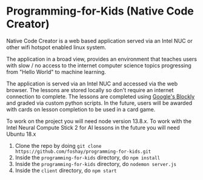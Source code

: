 # Programming-for-Kids (Native Code Creator)
Native Code Creator is a web based application served via an Intel NUC or other wifi hotspot enabled linux system. 

The application in a broad view, provides an environment that teaches users with slow / no access to the internet computer science topics progressing from "Hello World" to machine learning.

The application is served via an Intel NUC and accessed via the web browser. The lessons are stored locally so don't require an internet connection to complete. The lessons are completed using [Google's Blockly ](https://developers.google.com/blockly) and graded via custom python scripts.
In the future, users will be awarded with cards on lesson completion to be used in a card game.

To work on the project you will need node version 13.8.x. To work with the Intel Neural Compute Stick 2 for AI lessons in the future you will need Ubuntu 18.x
1. Clone the repo by doing ```git clone https://github.com/foshay/programming-for-kids.git```
2. Inside the `programming-for-kids` directory, do ```npm install```
3. Inside the `programming-for-kids` directory, do ```nodemon server.js```
4. Inside the `client` directory, do ```npm start```
